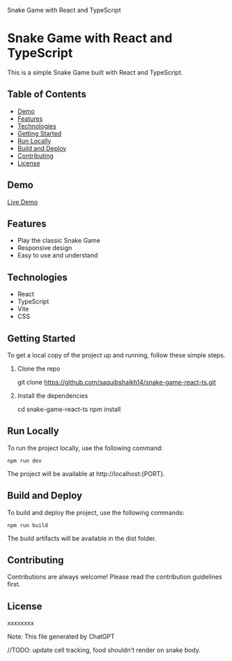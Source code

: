 Snake Game with React and TypeScript

Snake Game with React and TypeScript
====================================

This is a simple Snake Game built with React and TypeScript.

Table of Contents
-----------------

*   [Demo](#demo)
*   [Features](#features)
*   [Technologies](#technologies)
*   [Getting Started](#getting-started)
*   [Run Locally](#run-locally)
*   [Build and Deploy](#build-and-deploy)
*   [Contributing](#contributing)
*   [License](#license)

Demo
----

[Live Demo](https://saquibshaikh14.github.io/snake-game-react-ts/)

Features
--------

*   Play the classic Snake Game
*   Responsive design
*   Easy to use and understand

Technologies
------------

*   React
*   TypeScript
*   Vite
*   CSS

Getting Started
---------------

To get a local copy of the project up and running, follow these simple steps.

1.  Clone the repo

    git clone https://github.com/saquibshaikh14/snake-game-react-ts.git

3.  Install the dependencies

    cd snake-game-react-ts
    npm install

Run Locally
-----------

To run the project locally, use the following command:

    npm run dev

The project will be available at http://localhost:{PORT}.

Build and Deploy
----------------

To build and deploy the project, use the following commands:

    npm run build

The build artifacts will be available in the dist folder.

Contributing
------------

Contributions are always welcome! Please read the contribution guidelines first.

License
-------
xxxxxxxx

Note: This file generated by ChatGPT

//TODO: update cell tracking, food shouldn't render on snake body.